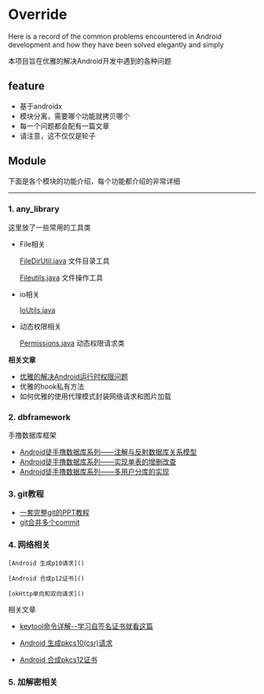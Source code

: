 # Override
Here is a record of the common problems encountered in Android development and how they have been solved elegantly and simply

本项目旨在优雅的解决Android开发中遇到的各种问题

## feature

- 基于androidx
- 模块分离，需要哪个功能就拷贝哪个
- 每一个问题都会配有一篇文章
- 请注意，这不仅仅是轮子

## Module

下面是各个模块的功能介绍，每个功能都介绍的非常详细

------------------------------------------------------------

### 1. any_library

这里放了一些常用的工具类

- File相关

  [FileDirUtil.java](any_library/src/main/java/com/utils/library/file/FileDirUtil.java)    文件目录工具
  
  [Fileutils.java](any_library/src/main/java/com/utils/library/file/FileUtils.java)        文件操作工具
  
- io相关

  [IoUtils.java](any_library/src/main/java/com/utils/library/io/IoUtils.java)
  
- 动态权限相关

  [Permissions.java](any_library/src/main/java/com/utils/library/permission/Permissions.java)   动态权限请求类

**相关文章**

- [优雅的解决Android运行时权限问题](any_library/yellow/优雅的解决Android运行时权限问题.md)
- 优雅的hook私有方法
- 如何优雅的使用代理模式封装网络请求和图片加载



### 2. dbframework

手撸数据库框架

- [Android徒手撸数据库系列——注解与反射数据库关系模型](any2_dbframwork/zmark/mark1.md)
- [Android徒手撸数据库系列——实现单表的增删改查](any2_dbframwork/zmark/mark2.md)
- [Android徒手撸数据库系列——多用户分库的实现](any2_dbframwork/zmark/mark3.md)




### 3. git教程
- [一套完整git的PPT教程](git_markdown/git_markdown.pptx)
- [git合并多个commit](git_markdown/git合并多个commit.md)



### 4. 网络相关

```
[Android 生成p10请求]()

[Android 合成p12证书]()

[okHttp单向和双向请求]()
```

相关文章

- [keytool命令详解--学习自签名证书就看这篇](cipher/yellow/keytool命令详解.md)

- [Android 生成pkcs10(csr)请求](cipher/yellow/PKCS10.md)

- [Android 合成pkcs12证书](cipher/yellow/PKCS12.md)

  

### 5. 加解密相关






